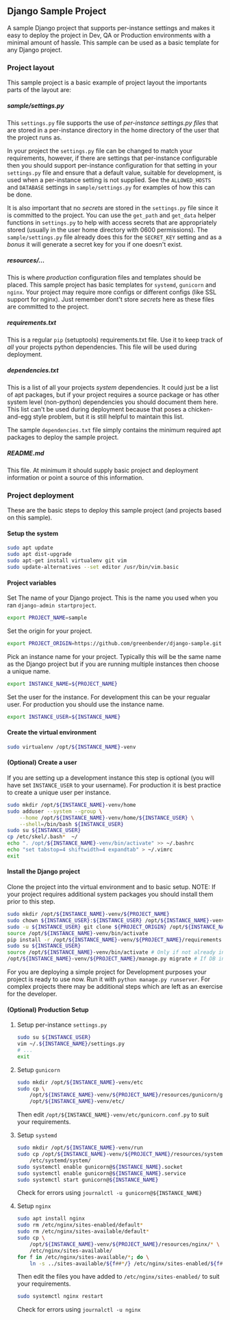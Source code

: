 ## Django Sample Project ##

A sample Django project that supports per-instance settings and makes it easy
to deploy the project in Dev, QA or Production environments with a minimal
amount of hassle. This sample can be used as a basic template for any Django
project.


### Project layout ###

This sample project is a basic example of project layout the importants parts
of the layout are:

##### sample/settings.py #####

This `settings.py` file supports the use of *per-instance settings.py files* that
are stored in a per-instance directory in the home directory of the user that
the project runs as.

In your project the `settings.py` file can be changed to match your
requirements, however, if there are settings that per-instance configurable
then you should support per-instance configuration for that setting in your
`settings.py` file and ensure that a default value, suitable for development,
is used when a per-instance setting is not supplied. See the `ALLOWED_HOSTS`
and `DATABASE` settings in `sample/settings.py` for examples of how this can be
done.

It is also important that no *secrets* are stored in the `settings.py` file
since it is committed to the project. You can use the `get_path` and `get_data`
helper functions in `settings.py` to help with access secrets that are
appropriately stored (usually in the user home directory with 0600
permissions). The `sample/settings.py` file already does this for the
`SECRET_KEY` setting and as a *bonus* it will generate a secret key for you if
one doesn't exist.

##### resources/... #####

This is where *production* configuration files and templates should be placed.
This sample project has basic templates for `systemd`, `gunicorn` and `nginx`.
Your project may require more configs or different configs (like SSL support
for nginx). Just remember dont't store *secrets* here as these files are
committed to the project.

##### requirements.txt #####

This is a regular `pip` (setuptools) requirements.txt file. Use it to keep
track of *all* your projects python dependencies. This file will be used during
deployment.

##### dependencies.txt #####

This is a list of all your projects *system* dependencies. It could just be a
list of apt packages, but if your project requires a source package or has
other system level (non-python) dependencies you should document them here.
This list can't be used during deployment because that poses a chicken-and-egg
style problem, but it is still helpful to maintain this list.

The sample `dependencies.txt` file simply contains the minimum required apt
packages to deploy the sample project.

##### README.md  #####

This file. At minimum it should supply basic project and deployment information
or point a source of this information.


### Project deployment ###

These are the basic steps to deploy this sample project (and projects based on
this sample).


#### Setup the system ####

```bash
sudo apt update
sudo apt dist-upgrade
sudo apt-get install virtualenv git vim
sudo update-alternatives --set editor /usr/bin/vim.basic
```

#### Project variables ####

Set The name of your Django project. This is the name you used when you ran
`django-admin startproject`.

```bash
export PROJECT_NAME=sample
```

Set the origin for your project.

```bash
export PROJECT_ORIGIN=https://github.com/greenbender/django-sample.git
```

Pick an instance name for your project. Typically this will be the same name as
the Django project but if you are running multiple instances then choose a
unique name.

```bash
export INSTANCE_NAME=${PROJECT_NAME}
```

Set the user for the instance. For development this can be your regualar
user. For production you should use the instance name.

```bash
export INSTANCE_USER=${INSTANCE_NAME}
```

#### Create the virtual environment ####

```bash
sudo virtualenv /opt/${INSTANCE_NAME}-venv
```

#### (Optional) Create a user ####

If you are setting up a development instance this step is optional (you will
have set `INSTANCE_USER` to your username). For production it is best practice to
create a unique user per instance.

```bash
sudo mkdir /opt/${INSTANCE_NAME}-venv/home
sudo adduser --system --group \
    --home /opt/${INSTANCE_NAME}-venv/home/${INSTANCE_USER} \
    --shell=/bin/bash ${INSTANCE_USER}
sudo su ${INSTANCE_USER}
cp /etc/skel/.bash*  ~/
echo ". /opt/${INSTANCE_NAME}-venv/bin/activate" >> ~/.bashrc
echo "set tabstop=4 shiftwidth=4 expandtab" > ~/.vimrc
exit
```

#### Install the Django project ####

Clone the project into the virtual environment and to basic setup. NOTE: If
your project requires additional system packages you should install them prior
to this step.

```bash
sudo mkdir /opt/${INSTANCE_NAME}-venv/${PROJECT_NAME}
sudo chown ${INSTANCE_USER}:${INSTANCE_USER} /opt/${INSTANCE_NAME}-venv/${PROJECT_NAME}
sudo -u ${INSTANCE_USER} git clone ${PROJECT_ORIGIN} /opt/${INSTANCE_NAME}-venv/${PROJECT_NAME}
source /opt/${INSTANCE_NAME}-venv/bin/activate
pip install -r /opt/${INSTANCE_NAME}-venv/${PROJECT_NAME}/requirements.txt
sudo su ${INSTANCE_USER}
source /opt/${INSTANCE_NAME}-venv/bin/activate # Only if not already in the virtual environment
/opt/${INSTANCE_NAME}-venv/${PROJECT_NAME}/manage.py migrate # If DB initialisation required
```

For you are deploying a simple project for Development purposes your project is
ready to use now. Run it with `python manage.py runserver`. For complex
projects there may be additional steps which are left as an exercise for the
developer.


#### (Optional) Production Setup ####

1. Setup per-instance `settings.py`

    ```bash
    sudo su ${INSTANCE_USER}
    vim ~/.${INSTANCE_NAME}/settings.py
    # ...
    exit
    ```

2. Setup `gunicorn`

    ```bash
    sudo mkdir /opt/${INSTANCE_NAME}-venv/etc
    sudo cp \
        /opt/${INSTANCE_NAME}-venv/${PROJECT_NAME}/resources/gunicorn/gunicorn.conf.py \
        /opt/${INSTANCE_NAME}-venv/etc/
    ```

    Then edit `/opt/${INSTANCE_NAME}-venv/etc/gunicorn.conf.py` to suit your requirements.

3. Setup `systemd`

    ```bash
    sudo mkdir /opt/${INSTANCE_NAME}-venv/run
    sudo cp /opt/${INSTANCE_NAME}-venv/${PROJECT_NAME}/resources/systemd/* \
        /etc/systemd/system/
    sudo systemctl enable gunicorn@${INSTANCE_NAME}.socket
    sudo systemctl enable gunicorn@${INSTANCE_NAME}.service
    sudo systemctl start gunicorn@${INSTANCE_NAME}
    ```

    Check for errors using `journalctl -u gunicorn@${INSTANCE_NAME}`
    
4. Setup `nginx`

    ```bash
    sudo apt install nginx
    sudo rm /etc/nginx/sites-enabled/default*
    sudo rm /etc/nginx/sites-available/default*
    sudo cp \
        /opt/${INSTANCE_NAME}-venv/${PROJECT_NAME}/resources/nginx/* \
        /etc/nginx/sites-available/
    for f in /etc/nginx/sites-available/*; do \
        ln -s ../sites-available/${f##*/} /etc/nginx/sites-enabled/${f##*/}; done
    ```

    Then edit the files you have added to `/etc/nginx/sites-enabled/` to suit your requirements.

    ```bash
    sudo systemctl nginx restart
    ```

    Check for errors using `journalctl -u nginx`
